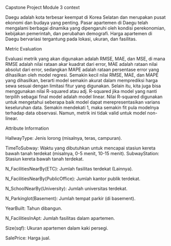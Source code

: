 Capstone Project Module 3
context

Daegu adalah kota terbesar keempat di Korea Selatan dan merupakan pusat ekonomi dan budaya yang penting. Pasar apartemen di Daegu telah mengalami berbagai dinamika yang dipengaruhi oleh kondisi perekonomian, kebijakan pemerintah, dan perubahan demografi.
Harga apartemen di Daegu bervariasi tergantung pada lokasi, ukuran, dan fasilitas.

Metric Evaluation

Evaluasi metrik yang akan digunakan adalah RMSE, MAE, dan MSE, di mana RMSE adalah nilai rataan akar kuadrat dari error, MAE adalah rataan nilai absolut dari error, sedangkan MAPE adalah rataan persentase error yang dihasilkan oleh model regresi. Semakin kecil nilai RMSE, MAE, dan MAPE yang dihasilkan, berarti model semakin akurat dalam memprediksi harga sewa sesuai dengan limitasi fitur yang digunakan. 
Selain itu, kita juga bisa menggunakan nilai R-squared atau adj. R-squared jika model yang nanti terpilih sebagai final model adalah model linear. Nilai R-squared digunakan untuk mengetahui seberapa baik model dapat merepresentasikan varians keseluruhan data. Semakin mendekati 1, maka semakin fit pula modelnya terhadap data observasi. Namun, metrik ini tidak valid untuk model non-linear.

Attribute Information

HallwayType: Jenis lorong (misalnya, teras, campuran).

TimeToSubway: Waktu yang dibutuhkan untuk mencapai stasiun kereta bawah tanah terdekat (misalnya, 0-5 menit, 10-15 menit).
SubwayStation: Stasiun kereta bawah tanah terdekat.

N_FacilitiesNearBy(ETC): Jumlah fasilitas terdekat (Lainnya).

N_FacilitiesNearBy(PublicOffice): Jumlah kantor publik terdekat.

N_SchoolNearBy(University): Jumlah universitas terdekat.

N_Parkinglot(Basement): Jumlah tempat parkir (di basement).

YearBuilt: Tahun dibangun.

N_FacilitiesInApt: Jumlah fasilitas dalam apartemen.

Size(sqf): Ukuran apartemen dalam kaki persegi.

SalePrice: Harga jual.
